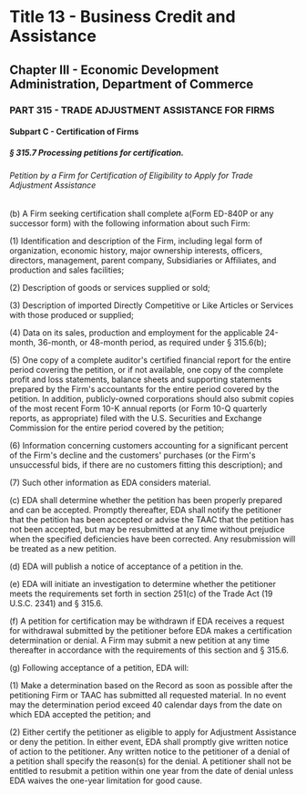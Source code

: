
# Title 13 - Business Credit and Assistance
## Chapter III - Economic Development Administration, Department of Commerce
### PART 315 - TRADE ADJUSTMENT ASSISTANCE FOR FIRMS
#### Subpart C - Certification of Firms
##### § 315.7 Processing petitions for certification.
###### Petition by a Firm for Certification of Eligibility to Apply for Trade Adjustment Assistance

(b) A Firm seeking certification shall complete a(Form ED-840P or any successor form) with the following information about such Firm:

(1) Identification and description of the Firm, including legal form of organization, economic history, major ownership interests, officers, directors, management, parent company, Subsidiaries or Affiliates, and production and sales facilities;

(2) Description of goods or services supplied or sold;

(3) Description of imported Directly Competitive or Like Articles or Services with those produced or supplied;

(4) Data on its sales, production and employment for the applicable 24-month, 36-month, or 48-month period, as required under § 315.6(b);

(5) One copy of a complete auditor's certified financial report for the entire period covering the petition, or if not available, one copy of the complete profit and loss statements, balance sheets and supporting statements prepared by the Firm's accountants for the entire period covered by the petition. In addition, publicly-owned corporations should also submit copies of the most recent Form 10-K annual reports (or Form 10-Q quarterly reports, as appropriate) filed with the U.S. Securities and Exchange Commission for the entire period covered by the petition;

(6) Information concerning customers accounting for a significant percent of the Firm's decline and the customers' purchases (or the Firm's unsuccessful bids, if there are no customers fitting this description); and

(7) Such other information as EDA considers material.

(c) EDA shall determine whether the petition has been properly prepared and can be accepted. Promptly thereafter, EDA shall notify the petitioner that the petition has been accepted or advise the TAAC that the petition has not been accepted, but may be resubmitted at any time without prejudice when the specified deficiencies have been corrected. Any resubmission will be treated as a new petition.

(d) EDA will publish a notice of acceptance of a petition in the.

(e) EDA will initiate an investigation to determine whether the petitioner meets the requirements set forth in section 251(c) of the Trade Act (19 U.S.C. 2341) and § 315.6.

(f) A petition for certification may be withdrawn if EDA receives a request for withdrawal submitted by the petitioner before EDA makes a certification determination or denial. A Firm may submit a new petition at any time thereafter in accordance with the requirements of this section and § 315.6.

(g) Following acceptance of a petition, EDA will:

(1) Make a determination based on the Record as soon as possible after the petitioning Firm or TAAC has submitted all requested material. In no event may the determination period exceed 40 calendar days from the date on which EDA accepted the petition; and

(2) Either certify the petitioner as eligible to apply for Adjustment Assistance or deny the petition. In either event, EDA shall promptly give written notice of action to the petitioner. Any written notice to the petitioner of a denial of a petition shall specify the reason(s) for the denial. A petitioner shall not be entitled to resubmit a petition within one year from the date of denial unless EDA waives the one-year limitation for good cause.
